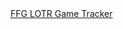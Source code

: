 <html>
  <body>
    <a href='/LOTR/GameTracker.html'>FFG LOTR Game Tracker</a>
  </body>
  </html>
  
